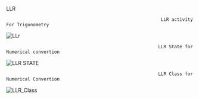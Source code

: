 LLR

                                                              LLR activity For Trigonometry

![LLr](https://user-images.githubusercontent.com/78873487/107739566-25ccc780-6d2f-11eb-8597-d14b5505d1ed.PNG)


                                                       
                                                             LLR State for Numerical convertion
                                                             
![LLR STATE](https://user-images.githubusercontent.com/78890690/107761647-bcaa7b80-6d51-11eb-876e-3fb854317dd3.png)       




                                                             LLR Class for Numerical Convertion
![LLR_Class](https://user-images.githubusercontent.com/78890690/107762044-60942700-6d52-11eb-924b-734445b4930f.png)
